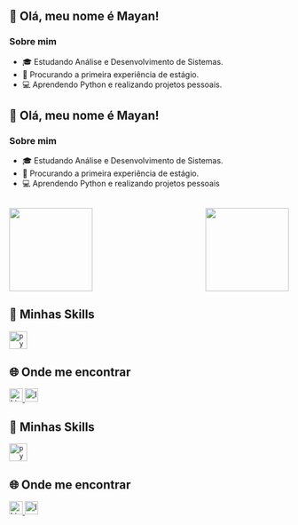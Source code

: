 ## 💜 Olá, meu nome é Mayan!

### Sobre mim

- 🎓 Estudando Análise e Desenvolvimento de Sistemas.
- 💼 Procurando a primeira experiência de estágio.
- 💻 Aprendendo Python e realizando projetos pessoais.

##


## 💜 Olá, meu nome é Mayan!

### Sobre mim

- 🎓 Estudando Análise e Desenvolvimento de Sistemas.
- 💼 Procurando a primeira experiência de estágio.
- 💻 Aprendendo Python e realizando projetos pessoais

##


<div style="display: flex; justify-content: space-between;">
  <a href="https://github.com/mMayan">
    <img height="150em" src="https://github-readme-stats.vercel.app/api?username=mMayan&theme=dark"/>
  </a>
  <a href="https://github.com/mMayan">
    <img height="150em" src="https://github-readme-stats.vercel.app/api/top-langs/?username=mMayan&hide=html&layout=compact&theme=dark"/>
  </a>
</div>


## 🚀 Minhas Skills

<code><img height="32" src="https://cdn.iconscout.com/icon/free/png-512/python-2-226051.png" alt="python"/></code>

## 🌐 Onde me encontrar
<a href="https://www.linkedin.com/in/mayan-matos-ferro/" target="_blank">
  <img height="24" src="https://img.shields.io/badge/-Linkedin-0e76a8?style=flat-square&logo=Linkedin&logoColor=white" alt="LinkedIn"/>
</a>
<a href="https://www.instagram.com/mayan_frr/" target="_blank">
  <img height="24" src="https://img.shields.io/badge/-Instagram-DF0174?style=flat-square&labelColor=DF0174&logo=instagram&logoColor=white" alt="Instagram"/>
</a>


## 🚀 Minhas Skills

<code><img height="32" src="https://cdn.iconscout.com/icon/free/png-512/python-2-226051.png" alt="python"/></code>

## 🌐 Onde me encontrar
<a href="https://www.linkedin.com/in/mayan-matos-ferro/" target="_blank">
  <img height="24" src="https://img.shields.io/badge/-Linkedin-0e76a8?style=flat-square&logo=Linkedin&logoColor=white" alt="LinkedIn"/>
</a>
<a href="https://www.instagram.com/mayan_frr/" target="_blank">
  <img height="24" src="https://img.shields.io/badge/-Instagram-DF0174?style=flat-square&labelColor=DF0174&logo=instagram&logoColor=white" alt="Instagram"/>
</a>

